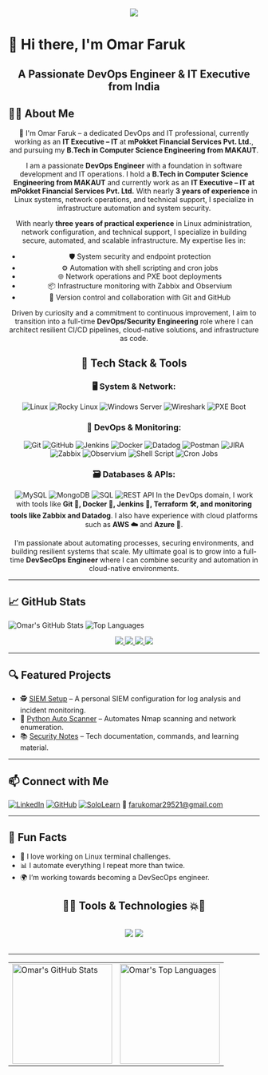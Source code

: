 <h1 align="center">
  <img src="https://readme-typing-svg.herokuapp.com/?font=Righteous&color=7e15f7&size=35&center=true&vCenter=true&width=500&height=70&duration=2000&lines=Hi+There!+👋;+I'm+Omar+Faruk+👨🏻‍💻;" />
</h1>

  <h1>👋 Hi there, I'm Omar Faruk</h1>
</marquee>
<h2 align="center">A Passionate DevOps Engineer & IT Executive from India </h2>

## 👨‍💻 About Me
<div align="center">
🌱 I'm Omar Faruk – a dedicated DevOps and IT professional, currently working as an <strong>IT Executive – IT</strong> at <strong>mPokket Financial Services Pvt. Ltd.</strong>, and pursuing my <strong>B.Tech in Computer Science Engineering from MAKAUT</strong>.

I am a passionate **DevOps Engineer** with a foundation in software development and IT operations. I hold a **B.Tech in Computer Science Engineering from MAKAUT** and currently work as an **IT Executive – IT at mPokket Financial Services Pvt. Ltd.**
With nearly <strong>3 years of experience</strong> in Linux systems, network operations, and technical support, I specialize in infrastructure automation and system security.

With nearly **three years of practical experience** in Linux administration, network configuration, and technical support, I specialize in building secure, automated, and scalable infrastructure. My expertise lies in:

- 🛡️ System security and endpoint protection
- ⚙️ Automation with shell scripting and cron jobs
- 🌐 Network operations and PXE boot deployments
- 📦 Infrastructure monitoring with Zabbix and Observium
- 🔁 Version control and collaboration with Git and GitHub

Driven by curiosity and a commitment to continuous improvement, I aim to transition into a full-time **DevOps/Security Engineering** role where I can architect resilient CI/CD pipelines, cloud-native solutions, and infrastructure as code.


## 🚀 Tech Stack & Tools  

### 🖥️ System & Network:
![Linux](https://img.shields.io/badge/Linux-Mint-informational?logo=linux)
![Rocky Linux](https://img.shields.io/badge/Rocky%20Linux-Blue?logo=linux)
![Windows Server](https://img.shields.io/badge/Windows%20Server-informational?logo=windows)
![Wireshark](https://img.shields.io/badge/Wireshark-Blue?logo=wireshark)
![PXE Boot](https://img.shields.io/badge/PXE-Boot-informational)

### 🔧 DevOps & Monitoring:
![Git](https://img.shields.io/badge/Git-F05032?logo=git&logoColor=white)
![GitHub](https://img.shields.io/badge/GitHub-181717?logo=github)
![Jenkins](https://img.shields.io/badge/Jenkins-D24939?logo=jenkins&logoColor=white)
![Docker](https://img.shields.io/badge/Docker-2496ED?logo=docker&logoColor=white)
![Datadog](https://img.shields.io/badge/Datadog-632CA6?logo=datadog&logoColor=white)
![Postman](https://img.shields.io/badge/Postman-FF6C37?logo=postman&logoColor=white)
![JIRA](https://img.shields.io/badge/JIRA-0052CC?logo=jira&logoColor=white)
![Zabbix](https://img.shields.io/badge/Zabbix-CC0000?logo=zabbix)
![Observium](https://img.shields.io/badge/Observium-informational)
![Shell Script](https://img.shields.io/badge/Shell-Scripting-brightgreen)
![Cron Jobs](https://img.shields.io/badge/Cron%20Jobs-Automation-orange)

### 🗃️ Databases & APIs:
![MySQL](https://img.shields.io/badge/MySQL-4479A1?logo=mysql&logoColor=white)
![MongoDB](https://img.shields.io/badge/MongoDB-47A248?logo=mongodb&logoColor=white)
![SQL](https://img.shields.io/badge/SQL-Structured--Query--Language-blue)
![REST API](https://img.shields.io/badge/REST-API-orange)
In the DevOps domain, I work with tools like <strong>Git 🐙, Docker 🐳, Jenkins 🤖, Terraform 🛠️, and monitoring tools like Zabbix and Datadog</strong>. I also have experience with cloud platforms such as <strong>AWS ☁️</strong> and <strong>Azure 🔵</strong>.

I'm passionate about automating processes, securing environments, and building resilient systems that scale. My ultimate goal is to grow into a full-time <strong>DevSecOps Engineer</strong> where I can combine security and automation in cloud-native environments.
</div>

---

## 📈 GitHub Stats

![Omar's GitHub Stats](https://github-readme-stats.vercel.app/api?username=OmarCSE786&show_icons=true&theme=tokyonight)
![Top Languages](https://github-readme-stats.vercel.app/api/top-langs/?username=OmarCSE786&layout=compact&theme=tokyonight)
<div align="center"> 
  <a href="mailto:farukomar29521@gmail.com">
    <img src="https://img.shields.io/badge/Gmail-D14836?style=for-the-badge&logo=gmail&logoColor=white" />
  </a>
  <a href="https://www.linkedin.com/in/omar-faruk-16622322a">
    <img src="https://img.shields.io/badge/LinkedIn-0077B5?style=for-the-badge&logo=linkedin&logoColor=white" />
  </a>
  <a href="https://github.com/OmarCSE786">
    <img src="https://img.shields.io/badge/GitHub-333?style=for-the-badge&logo=github&logoColor=white" />
  </a>
  <a href="https://www.sololearn.com/en/profile/26650104">
    <img src="https://img.shields.io/badge/SoloLearn-FFA500?style=for-the-badge&logo=sololearn&logoColor=white" />
  </a>
</div>

---

## 🔍 Featured Projects

- 🕵️ [SIEM Setup](https://github.com/OmarCSE786) – A personal SIEM configuration for log analysis and incident monitoring.
- 🧪 [Python Auto Scanner](https://github.com/OmarCSE786) – Automates Nmap scanning and network enumeration.
- 📚 [Security Notes](https://github.com/OmarCSE786) – Tech documentation, commands, and learning material.

---

## 📫 Connect with Me

[![LinkedIn](https://img.shields.io/badge/LinkedIn-blue?logo=linkedin)](https://linkedin.com/in/omar-faruk-16622322a)
[![GitHub](https://img.shields.io/badge/GitHub-black?logo=github)](https://github.com/OmarCSE786)
[![SoloLearn](https://img.shields.io/badge/SoloLearn-Learning-orange)](https://www.sololearn.com/en/profile/26650104)
📧 farukomar29521@gmail.com

---

## 🧠 Fun Facts

- 🐧 I love working on Linux terminal challenges.
- 📊 I automate everything I repeat more than twice.
- 🌍 I’m working towards becoming a DevSecOps engineer.
<h2 align="center">🚀💥 Tools & Technologies 💥🚀</h2>
<br/>
<div align="center">
  <img src="https://skillicons.dev/icons?i=aws,azure,css,datadog,docker,git,github,grafana,html,java,jenkins,javascript,jira,linux,mongodb,mysql,nodejs,php,postman,python,react,shell,terraform" />
  <img src="https://img.shields.io/badge/Zabbix-CC0000?style=for-the-badge&logo=zabbix&logoColor=white" />
</div>

<br/>
<hr/>

<p align="center">
  <table>
    <tr>
      <td>
        <img src="https://github-readme-stats.vercel.app/api?username=OmarCSE786&show_icons=true&theme=midnight-purple" alt="Omar's GitHub Stats" height="200px" />
      </td>
      <td>
        <img src="https://github-readme-stats.vercel.app/api/top-langs/?username=OmarCSE786&layout=compact&theme=midnight-purple" alt="Omar's Top Languages" height="200px" />
      </td>
    </tr>
  </table>
</p>
